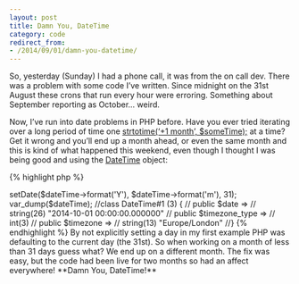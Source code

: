 ```yaml
---
layout: post
title: Damn You, DateTime
category: code
redirect_from:
- /2014/09/01/damn-you-datetime/
---
```


So, yesterday (Sunday) I had a phone call, it was from the on call dev. There was a problem with some code I’ve written. Since midnight on the 31st August these crons that run every hour were erroring. Something about September reporting as October… weird.
<!--more-->

Now, I’ve run into date problems in PHP before. Have you ever tried iterating over a long period of time one [strtotime(‘+1 month’, $someTime);](http://php.net/manual/en/function.strtotime.php) at a time? Get it wrong and you’ll end up a month ahead, or even the same month and this is kind of what happened this weekend, even though I thought I was being good and using the [DateTime](http://php.net/manual/en/class.datetime.php) object:

{% highlight php %}
<?php
$dateTime = DateTime::createFromFormat('Ym', '201409');
{% endhighlight %}

Harmless right? Unfortunately not, on the 31st August running the above code is equivalent to doing the following:

{% highlight php %}
<?php
$dateTime = new DateTime('2014-09-01 00:00:00');
$dateTime->setDate($dateTime->format('Y'), $dateTime->format('m'), 31);
var_dump($dateTime);
//class DateTime#1 (3) {
//  public $date =>
//  string(26) "2014-10-01 00:00:00.000000"
//  public $timezone_type =>
//  int(3)
//  public $timezone =>
//  string(13) "Europe/London"
//}
{% endhighlight %}

By not explicitly setting a day in my first example PHP was defaulting to the current day (the 31st). So when working on a month of less than 31 days guess what? We end up on a different month. The fix was easy, but the code had been live for two months so had an affect everywhere!

**Damn You, DateTime!**
